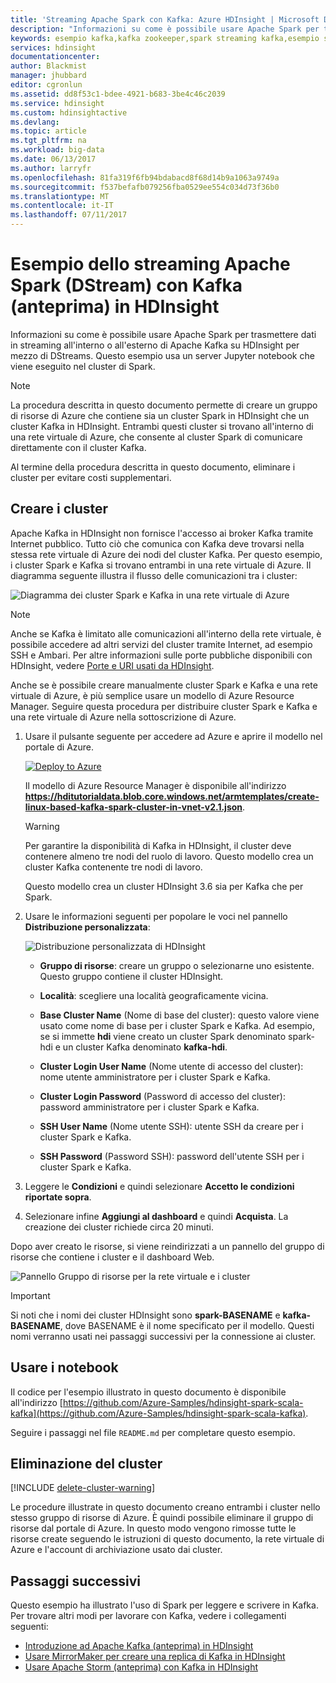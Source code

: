 ```yaml
---
title: 'Streaming Apache Spark con Kafka: Azure HDInsight | Microsoft Docs'
description: "Informazioni su come è possibile usare Apache Spark per trasmettere dati in streaming all'interno o all'esterno di Apache Kafka per mezzo di DStreams. In questo esempio i dati vengono trasmessi in streaming tramite un notebook Jupyter da Spark in HDInsight."
keywords: esempio kafka,kafka zookeeper,spark streaming kafka,esempio spark streaming kafka
services: hdinsight
documentationcenter: 
author: Blackmist
manager: jhubbard
editor: cgronlun
ms.assetid: dd8f53c1-bdee-4921-b683-3be4c46c2039
ms.service: hdinsight
ms.custom: hdinsightactive
ms.devlang: 
ms.topic: article
ms.tgt_pltfrm: na
ms.workload: big-data
ms.date: 06/13/2017
ms.author: larryfr
ms.openlocfilehash: 81fa319f6fb94bdabacd8f68d14b9a1063a9749a
ms.sourcegitcommit: f537befafb079256fba0529ee554c034d73f36b0
ms.translationtype: MT
ms.contentlocale: it-IT
ms.lasthandoff: 07/11/2017
---
```

# <a name="apache-spark-streaming-dstream-example-with-kafka-preview-on-hdinsight"></a>Esempio dello streaming Apache Spark (DStream) con Kafka (anteprima) in HDInsight

Informazioni su come è possibile usare Apache Spark per trasmettere dati in streaming all'interno o all'esterno di Apache Kafka su HDInsight per mezzo di DStreams. Questo esempio usa un server Jupyter notebook che viene eseguito nel cluster di Spark.
> [!NOTE]
> La procedura descritta in questo documento permette di creare un gruppo di risorse di Azure che contiene sia un cluster Spark in HDInsight che un cluster Kafka in HDInsight. Entrambi questi cluster si trovano all'interno di una rete virtuale di Azure, che consente al cluster Spark di comunicare direttamente con il cluster Kafka.
>
> Al termine della procedura descritta in questo documento, eliminare i cluster per evitare costi supplementari.

## <a name="create-the-clusters"></a>Creare i cluster

Apache Kafka in HDInsight non fornisce l'accesso ai broker Kafka tramite Internet pubblico. Tutto ciò che comunica con Kafka deve trovarsi nella stessa rete virtuale di Azure dei nodi del cluster Kafka. Per questo esempio, i cluster Spark e Kafka si trovano entrambi in una rete virtuale di Azure. Il diagramma seguente illustra il flusso delle comunicazioni tra i cluster:

![Diagramma dei cluster Spark e Kafka in una rete virtuale di Azure](./media/hdinsight-apache-spark-with-kafka/spark-kafka-vnet.png)

> [!NOTE]
> Anche se Kafka è limitato alle comunicazioni all'interno della rete virtuale, è possibile accedere ad altri servizi del cluster tramite Internet, ad esempio SSH e Ambari. Per altre informazioni sulle porte pubbliche disponibili con HDInsight, vedere [Porte e URI usati da HDInsight](hdinsight-hadoop-port-settings-for-services.md).

Anche se è possibile creare manualmente cluster Spark e Kafka e una rete virtuale di Azure, è più semplice usare un modello di Azure Resource Manager. Seguire questa procedura per distribuire cluster Spark e Kafka e una rete virtuale di Azure nella sottoscrizione di Azure.

1. Usare il pulsante seguente per accedere ad Azure e aprire il modello nel portale di Azure.
    
    <a href="https://portal.azure.com/#create/Microsoft.Template/uri/https%3A%2F%2Fhditutorialdata.blob.core.windows.net%2Farmtemplates%2Fcreate-linux-based-kafka-spark-cluster-in-vnet-v2.1.json" target="_blank"><img src="./media/hdinsight-apache-spark-with-kafka/deploy-to-azure.png" alt="Deploy to Azure"></a>
    
    Il modello di Azure Resource Manager è disponibile all'indirizzo **https://hditutorialdata.blob.core.windows.net/armtemplates/create-linux-based-kafka-spark-cluster-in-vnet-v2.1.json**.

    > [!WARNING]
    > Per garantire la disponibilità di Kafka in HDInsight, il cluster deve contenere almeno tre nodi del ruolo di lavoro. Questo modello crea un cluster Kafka contenente tre nodi di lavoro.

    Questo modello crea un cluster HDInsight 3.6 sia per Kafka che per Spark.

2. Usare le informazioni seguenti per popolare le voci nel pannello **Distribuzione personalizzata**:
   
    ![Distribuzione personalizzata di HDInsight](./media/hdinsight-apache-spark-with-kafka/parameters.png)
   
    * **Gruppo di risorse**: creare un gruppo o selezionarne uno esistente. Questo gruppo contiene il cluster HDInsight.

    * **Località**: scegliere una località geograficamente vicina.

    * **Base Cluster Name** (Nome di base del cluster): questo valore viene usato come nome di base per i cluster Spark e Kafka. Ad esempio, se si immette **hdi** viene creato un cluster Spark denominato spark-hdi e un cluster Kafka denominato **kafka-hdi**.

    * **Cluster Login User Name** (Nome utente di accesso del cluster): nome utente amministratore per i cluster Spark e Kafka.

    * **Cluster Login Password** (Password di accesso del cluster): password amministratore per i cluster Spark e Kafka.

    * **SSH User Name** (Nome utente SSH): utente SSH da creare per i cluster Spark e Kafka.

    * **SSH Password** (Password SSH): password dell'utente SSH per i cluster Spark e Kafka.

3. Leggere le **Condizioni** e quindi selezionare **Accetto le condizioni riportate sopra**.

4. Selezionare infine **Aggiungi al dashboard** e quindi **Acquista**. La creazione dei cluster richiede circa 20 minuti.

Dopo aver creato le risorse, si viene reindirizzati a un pannello del gruppo di risorse che contiene i cluster e il dashboard Web.

![Pannello Gruppo di risorse per la rete virtuale e i cluster](./media/hdinsight-apache-spark-with-kafka/groupblade.png)

> [!IMPORTANT]
> Si noti che i nomi dei cluster HDInsight sono **spark-BASENAME** e **kafka-BASENAME**, dove BASENAME è il nome specificato per il modello. Questi nomi verranno usati nei passaggi successivi per la connessione ai cluster.

## <a name="use-the-notebooks"></a>Usare i notebook

Il codice per l'esempio illustrato in questo documento è disponibile all'indirizzo [https://github.com/Azure-Samples/hdinsight-spark-scala-kafka](https://github.com/Azure-Samples/hdinsight-spark-scala-kafka).

Seguire i passaggi nel file `README.md` per completare questo esempio.

## <a name="delete-the-cluster"></a>Eliminazione del cluster

[!INCLUDE [delete-cluster-warning](../../includes/hdinsight-delete-cluster-warning.md)]

Le procedure illustrate in questo documento creano entrambi i cluster nello stesso gruppo di risorse di Azure. È quindi possibile eliminare il gruppo di risorse dal portale di Azure. In questo modo vengono rimosse tutte le risorse create seguendo le istruzioni di questo documento, la rete virtuale di Azure e l'account di archiviazione usato dai cluster.

## <a name="next-steps"></a>Passaggi successivi

Questo esempio ha illustrato l'uso di Spark per leggere e scrivere in Kafka. Per trovare altri modi per lavorare con Kafka, vedere i collegamenti seguenti:

* [Introduzione ad Apache Kafka (anteprima) in HDInsight](hdinsight-apache-kafka-get-started.md)
* [Usare MirrorMaker per creare una replica di Kafka in HDInsight](hdinsight-apache-kafka-mirroring.md)
* [Usare Apache Storm (anteprima) con Kafka in HDInsight](hdinsight-apache-storm-with-kafka.md)

